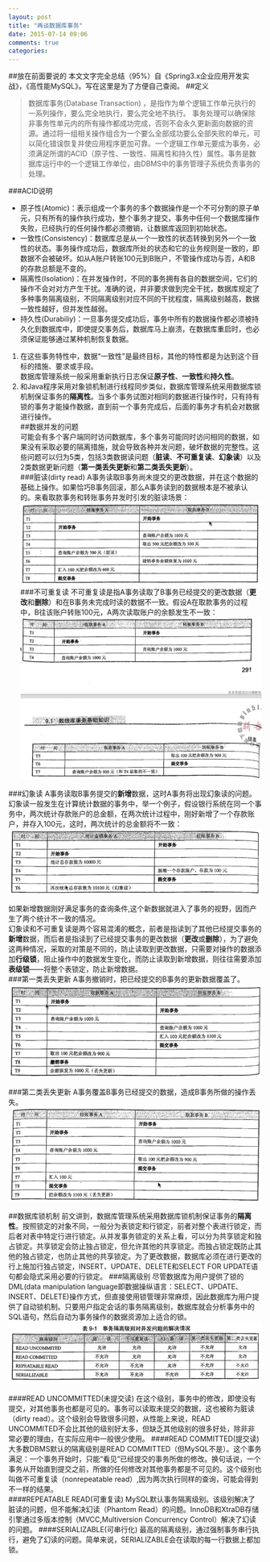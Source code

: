 ```yaml
---
layout: post
title: "再谈数据库事务"
date: 2015-07-14 09:06
comments: true
categories: 
---
```



##放在前面要说的
本文文字完全总结（95%）自《Spring3.x企业应用开发实战》，《高性能MySQL》。写在这里是为了方便自己查阅。<!--more-->
##定义
>数据库事务(Database Transaction) ，是指作为单个逻辑工作单元执行的一系列操作，要么完全地执行，要么完全地不执行。 事务处理可以确保除非事务性单元内的所有操作都成功完成，否则不会永久更新面向数据的资源。通过将一组相关操作组合为一个要么全部成功要么全部失败的单元，可以简化错误恢复并使应用程序更加可靠。一个逻辑工作单元要成为事务，必须满足所谓的ACID（原子性、一致性、隔离性和持久性）属性。事务是数据库运行中的一个逻辑工作单位，由DBMS中的事务管理子系统负责事务的处理。

###ACID说明   
* 原子性(Atomic)：表示组成一个事务的多个数据操作是一个不可分割的原子单元，只有所有的操作执行成功，整个事务才提交，事务中任何一个数据库操作失败，已经执行的任何操作都必须撤销，让数据库返回到初始状态。
* 一致性(Consistency)：数据库总是从一个一致性的状态转换到另外一个一致性的状态。事务操作成功后，数据库所处的状态和它的业务规则是一致的，即数据不会被破坏。如从A账户转账100元到B账户，不管操作成功与否，A和B的存款总额是不变的。
* 隔离性(Isolation)：在并发操作时，不同的事务拥有各自的数据空间，它们的操作不会对对方产生干扰。准确的说，并非要求做到完全干扰，数据库规定了多种事务隔离级别，不同隔离级别对应不同的干扰程度，隔离级别越高，数据一致性越好，但并发性越弱。
* 持久性(Durabiliy)：一旦事务提交成功后，事务中所有的数据操作都必须被持久化到数据库中，即使提交事务后，数据库马上崩溃，在数据库重启时，也必须保证能够通过某种机制恢复数据。
1. 在这些事务特性中，数据“一致性”是最终目标，其他的特性都是为达到这个目标的措施、要求或手段。   
数据库管理系统一般采用重新执行日志保证**原子性**、**一致性**和**持久性**。     
2. 和Java程序采用对象锁机制进行线程同步类似，数据库管理系统采用数据库锁机制保证事务的**隔离性**。当多个事务试图对相同的数据进行操作时，只有持有锁的事务才能操作数据，直到前一个事务完成后，后面的事务才有机会对数据进行操作。      
##数据并发的问题   
可能会有多个客户端同时访问数据库，多个事务可能同时访问相同的数据，如果没有采取必要的隔离措施，就会导致各种并发问题，破坏数据的完整性。这些问题可以归为5类，包括3类数据读问题（**脏读**、**不可重复读**、**幻象读**）以及2类数据更新问题（**第一类丢失更新**和**第二类丢失更新**）。   
###脏读(dirty read)
A事务读取B事务尚未提交的更改数据，并在这个数据的基础上操作。如果恰巧B事务回滚，那么A事务读到的数据根本是不被承认的。来看取款事务和转账事务并发时引发的脏读场景：   
![dirtyread.png](/images/transaction/dirtyread.png) 
###不可重复读
不可重复读是指A事务读取了B事务已经提交的更改数据（**更改**和**删除**）和在B事务未完成时读的数据不一致。假设A在取款事务的过程中，B往该账户转账100元，A两次读取账户的余额发生不一致：   
![nonrepeatRead.png](/images/transaction/nonrepeatRead.png) 

###幻象读
A事务读取B事务提交的**新增**数据，这时A事务将出现幻象读的问题。幻象读一般发生在计算统计数据的事务中，举一个例子，假设银行系统在同一个事务中，两次统计存款账户的总金额，在两次统计过程中，刚好新增了一个存款账户，并存入100元，这时，两次统计的总金额将不一致：   
![phantomRead.png](/images/transaction/phantomRead.png) 

如果新增数据刚好满足事务的查询条件,这个新数据就进入了事务的视野，因而产生了两个统计不一致的情况。     
幻象读和不可重复读是两个容易混淆的概念，前者是指读到了其他已经提交事务的**新增**数据，而后者是指读到了已经提交事务的更改数据（**更改**或**删除**），为了避免这两种情况，采取的对策是不同的，防止读取到更改数据，只需要对操作的数据添加**行级锁**，阻止操作中的数据发生变化，而防止读取到新增数据，则往往需要添加**表级锁**——将整个表锁定，防止新增数据。   
###第一类丢失更新
A事务撤销时，把已经提交的B事务的更新数据覆盖了。
![1thLostUpdate.png](/images/transaction/1thLostUpdate.png) 

###第二类丢失更新
A事务覆盖B事务已经提交的数据，造成B事务所做的操作丢失。
![2thLostUpdate.png](/images/transaction/2thLostUpdate.png) 

##数据库锁机制
前文讲到，数据库管理系统采用数据库锁机制保证事务的**隔离性**。按照锁定的对象不同，一般分为表锁定和行锁定，前者对整个表进行锁定，而后者对表中特定行进行锁定。从并发事务锁定的关系上看，可以分为共享锁定和独占锁定。共享锁定会防止独占锁定，但允许其他的共享锁定。而独占锁定既防止其他的独占锁定，也防止其他的共享锁定。为了更改数据，数据库必须在进行更改的行上施加行独占锁定，INSERT、UPDATE、DELETE和SELECT FOR UPDATE语句都会隐式采用必要的行锁定。
###隔离级别
尽管数据库为用户提供了锁的DML(data manipulation language即数据操纵语言：SELECT、UPDATE、INSERT、DELETE)操作方式，但直接使用锁管理非常麻烦，因此数据库为用户提供了自动锁机制。只要用户指定会话的事务隔离级别，数据库就会分析事务中的SQL语句，然后自动为事务操作的数据资源加上适合的锁。     
![IsolationLevel.png](/images/transaction/IsolationLevel.png) 

####READ UNCOMMITTED(未提交读)
在这个级别，事务中的修改，即使没有提交，对其他事务也都是可见的。事务可以读取未提交的数据，这也被称为脏读（dirty read）。这个级别会导致很多问题，从性能上来说，READ UNCOMMITED不会比其他的级别好太多，但缺乏其他级别的很多好处，除非非常必要的理由，在实际应用中一般很少使用。
####READ COMMITTED(提交读)
大多数DBMS默认的隔离级别是READ COMMITTED（但MySQL不是）。这个事务满足：一个事务开始时，只能“看见”已经提交的事务所做的修改。换句话说，一个事务从开始直到提交之前，所做的任何修改对其他事务都是不可见的。这个级别也叫做不可重复读（nonrepeatable read）,因为两次执行同样的查询，可能会得到不一样的结果。   
####REPEATABLE READ(可重复读)
MySQL默认事务隔离级别。该级别解决了脏读的问题，但不能解决幻读（Phantom Read）的问题。InnoDB和XtraDB存储引擎通过多版本控制（MVCC,Multiversion Concurrency Control）解决了幻读的问题。
####SERIALIZABLE(可串行化)
最高的隔离级别，通过强制事务串行执行，避免了幻读的问题。简单来说，SERIALIZABLE会在读取的每一行数据上都加锁。

